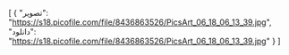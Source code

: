[
  {
    "تصویر": "https://s18.picofile.com/file/8436863526/PicsArt_06_18_06_13_39.jpg",
    "دانلود": "https://s18.picofile.com/file/8436863526/PicsArt_06_18_06_13_39.jpg"
  }
]
